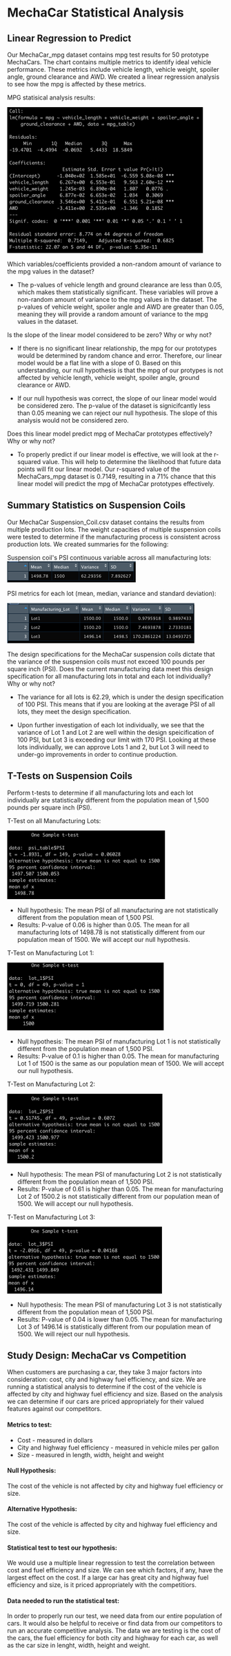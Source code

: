 # MechaCar Statistical Analysis

## Linear Regression to Predict
Our MechaCar_mpg dataset contains mpg test results for 50 prototype MechaCars. The chart contains multiple metrics to identify ideal vehicle performance. These metrics include vehicle length, vehicle weight, spoiler angle, ground clearance and AWD. We created a linear regression analysis to see how the mpg is affected by these metrics. 

MPG statisical analysis results:

![image](https://github.com/corispade/MechaCar_Statistical_Analysis/blob/main/images/MechaCar_mpg_summary_analysis.png)

Which variables/coefficients provided a non-random amount of variance to the mpg values in the dataset?
* The p-values of vehicle length and ground clearance are less than 0.05, which makes them statistically significant. These variables will prove a non-random amount of variance to the mpg values in the dataset. The p-values of vehicle weight, spoiler angle and AWD are greater than 0.05, meaning they will provide a random amount of variance to the mpg values in the dataset.

Is the slope of the linear model considered to be zero? Why or why not?
* If there is no significant linear relationship, the mpg for our prototypes would be determined by random chance and error. Therefore, our linear model would be a flat line with a slope of 0. Based on this understanding, our null hypothesis is that the mpg of our protypes is not affected by vehicle length, vehicle weight, spoiler angle, ground clearance or AWD.

* If our null hypothesis was correct, the slope of our linear model would be considered zero. The p-value of the dataset is signicifcantly less than 0.05 meaning we can reject our null hypothesis. The slope of this analysis would not be considered zero. 

Does this linear model predict mpg of MechaCar prototypes effectively? Why or why not? 
* To properly predict if our linear model is effective, we will look at the r-squared value. This will help to determine the likelihood that future data points will fit our linear model. Our r-squared value of the MechaCars_mpg dataset is 0.7149, resulting in a 71% chance that this linear model will predict the mpg of MechaCar prototypes effectively.


## Summary Statistics on Suspension Coils
Our MechaCar Suspension_Coil.csv dataset contains the results from multiple production lots. The weight capacities of multiple suspension coils were tested to determine if the manufacturing process is consistent across production lots. We created summaries for the following: 

Suspension coil's PSI continuous variable across all manufacturing lots:
![image](https://github.com/corispade/MechaCar_Statistical_Analysis/blob/main/images/PSI_total_summary.png)

PSI metrics for each lot (mean, median, variance and standard deviation):

![image](https://github.com/corispade/MechaCar_Statistical_Analysis/blob/main/images/PSI_lot_summary.png)

The design specifications for the MechaCar suspension coils dictate that the variance of the suspension coils must not exceed 100 pounds per square inch (PSI). Does the current manufacturing data meet this design specification for all manufacturing lots in total and each lot individually? Why or why not?

* The variance for all lots is 62.29, which is under the design specification of 100 PSI. This means that if you are looking at the average PSI of all lots, they meet the design specification.

* Upon further investigation of each lot individually, we see that the variance of Lot 1 and Lot 2 are well within the design speicification of 100 PSI, but Lot 3 is exceeding our limit with 170 PSI. Looking at these lots individually, we can approve Lots 1 and 2, but Lot 3 will need to under-go improvements in order to continue production.


## T-Tests on Suspension Coils

Perform t-tests to determine if all manufacturing lots and each lot individually are statistically different from the population mean of 1,500 pounds per square inch (PSI). 

T-Test on all Manufacturing Lots:

![image](https://github.com/corispade/MechaCar_Statistical_Analysis/blob/main/images/total_psi_vs_mean.png)

* Null hypothesis: The mean PSI of all manufacturing are not statistically different from the population mean of 1,500 PSI.
* Results: P-value of 0.06 is higher than 0.05. The mean for all manufacturing lots of 1498.78 is not statistically different from our population mean of 1500. We will accept our null hypothesis.

T-Test on Manufacturing Lot 1:

![image](https://github.com/corispade/MechaCar_Statistical_Analysis/blob/main/images/lot_1_vs_mean.png)

* Null hypothesis: The mean PSI of manufacturing Lot 1 is not statistically different from the population mean of 1,500 PSI.
* Results: P-value of 0.1 is higher than 0.05. The mean for manufacturing Lot 1 of 1500 is the same as our population mean of 1500. We will accept our null hypothesis.

T-Test on Manufacturing Lot 2:

![image](https://github.com/corispade/MechaCar_Statistical_Analysis/blob/main/images/lot_2_vs_mean.png)

* Null hypothesis: The mean PSI of manufacturing Lot 2 is not statistically different from the population mean of 1,500 PSI.
* Results: P-value of 0.61 is higher than 0.05. The mean for manufacturing Lot 2 of 1500.2 is not statistically different from our population mean of 1500. We will accept our null hypothesis.

T-Test on Manufacturing Lot 3:

![image](https://github.com/corispade/MechaCar_Statistical_Analysis/blob/main/images/lot_3_vs_mean.png)

* Null hypothesis: The mean PSI of manufacturing Lot 3 is not statistically different from the population mean of 1,500 PSI.
* Results: P-value of 0.04 is lower than 0.05. The mean for manufacturing Lot 3 of 1496.14 is statistically different from our population mean of 1500. We will reject our null hypothesis.


## Study Design: MechaCar vs Competition
When customers are purchasing a car, they take 3 major factors into consideration: cost, city and highway fuel efficiency, and size. We are running a statistical analysis to determine if the cost of the vehicle is affected by city and highway fuel efficiency and size. Based on the analysis we can determine if our cars are priced appropriately for their valued features against our competitors. 

#### Metrics to test: 
* Cost - measured in dollars
* City and highway fuel efficiency - measured in vehicle miles per gallon
* Size - measured in length, width, height and weight

#### Null Hypothesis:
The cost of the vehicle is not affected by city and highway fuel efficiency or size.

#### Alternative Hypothesis:
The cost of the vehicle is affected by city and highway fuel efficiency and size.

#### Statistical test to test our hypothesis:
We would use a multiple linear regression to test the correlation between cost and fuel efficiency and size. We can see which factors, if any, have the largest effect on the cost. If a large car has great city and highway fuel efficiency and size, is it priced appropriately with the competitiors. 

#### Data needed to run the statistical test:
In order to properly run our test, we need data from our entire population of cars. It would also be helpful to receive or find data from our competitors to run an accurate competitive analysis. The data we are testing is the cost of the cars, the fuel efficiency for both city and highway for each car, as well as the car size in lenght, width, height and weight. 
